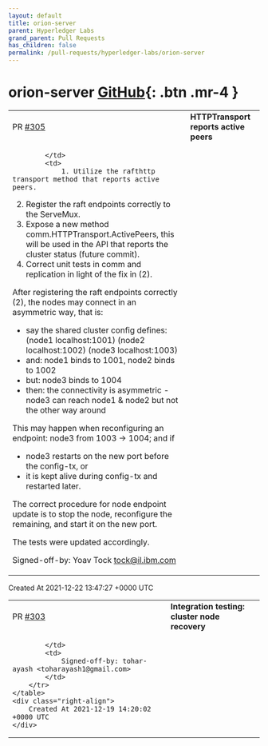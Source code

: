 ```yaml
---
layout: default
title: orion-server
parent: Hyperledger Labs
grand_parent: Pull Requests
has_children: false
permalink: /pull-requests/hyperledger-labs/orion-server
---
```


# orion-server <span class="fs-3 right-align">[GitHub](https://github.com/hyperledger-labs/orion-server){: .btn .mr-4 }</span>


<div>
    <table>
        <tr>
            <td>
                PR <a href="https://github.com/hyperledger-labs/orion-server/pull/305" class=".btn">#305</a>
            </td>
            <td>
                <b>
                    HTTPTransport reports active peers
                </b>
            </td>
        </tr>
        <tr>
            <td>
                
            </td>
            <td>
                1. Utilize the rafthttp transport method that reports active peers.
2. Register the raft endpoints correctly to the ServeMux.
3. Expose a new method comm.HTTPTransport.ActivePeers, this will be used in the API that reports the cluster status (future commit).
4. Correct unit tests in comm and replication in light of the fix in (2).

After registering the raft endpoints correctly (2), the nodes may connect in an asymmetric way, that is:
- say the shared cluster config defines: (node1  localhost:1001) (node2  localhost:1002) (node3 localhost:1003)
- and: node1 binds to 1001, node2 binds to 1002
- but: node3 binds to 1004
- then: the connectivity is asymmetric - node3 can reach node1 & node2 but not the other way around

This may happen when reconfiguring an endpoint: node3 from 1003 -> 1004; and if
- node3 restarts on the new port before the config-tx, or
- it is kept alive during config-tx and restarted later.

The correct procedure for node endpoint update is to stop the node, reconfigure the remaining, and start it on the new port.

The tests were updated accordingly.

Signed-off-by: Yoav Tock <tock@il.ibm.com>
            </td>
        </tr>
    </table>
    <div class="right-align">
        Created At 2021-12-22 13:47:27 +0000 UTC
    </div>
</div>

<div>
    <table>
        <tr>
            <td>
                PR <a href="https://github.com/hyperledger-labs/orion-server/pull/303" class=".btn">#303</a>
            </td>
            <td>
                <b>
                    Integration testing: cluster node recovery
                </b>
            </td>
        </tr>
        <tr>
            <td>
                
            </td>
            <td>
                Signed-off-by: tohar-ayash <toharayash1@gmail.com>
            </td>
        </tr>
    </table>
    <div class="right-align">
        Created At 2021-12-19 14:20:02 +0000 UTC
    </div>
</div>

